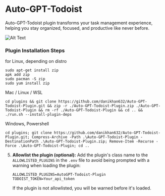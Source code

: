 # Auto-GPT-Todoist


Auto-GPT-Todoist plugin transforms your task management experience, helping you stay organized, focused, and productive like never before.




![Alt Text](https://i.imgur.com/bYlbXjx.png)
### Plugin Installation Steps

for Linux, depending on distro
```
sudo apt-get install zip
apk add zip
sudo pacman -S zip
sudo yum install zip
```
Mac / Linux / WSL
```
cd plugins && git clone https://github.com/danikhan632/Auto-GPT-Todoist-Plugin.git && zip -r ./Auto-GPT-Todoist-Plugin.zip ./Auto-GPT-Todoist-Plugin && rm -rf ./Auto-GPT-Todoist-Plugin && cd .. && ./run.sh --install-plugin-deps

```
Windows, Powershell
```
cd plugins; git clone https://github.com/danikhan632/Auto-GPT-Todoist-Plugin.git; Compress-Archive -Path .\Auto-GPT-Todoist-Plugin -DestinationPath .\Auto-GPT-Todoist-Plugin.zip; Remove-Item -Recurse -Force .\Auto-GPT-Todoist-Plugin; cd ..
```



5. **Allowlist the plugin (optional):**
   Add the plugin's class name to the `ALLOWLISTED_PLUGINS` in the `.env` file to avoid being prompted with a warning when loading the plugin:

   ``` shell
   ALLOWLISTED_PLUGINS=AutoGPT-Todoist-Plugin
   TODOIST_TOKEN=Your_api_token
   ```

   If the plugin is not allowlisted, you will be warned before it's loaded.
